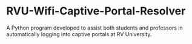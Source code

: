 # RVU-Wifi-Captive-Portal-Resolver
A Python program developed to assist both students and professors in automatically logging into captive portals at RV University.
